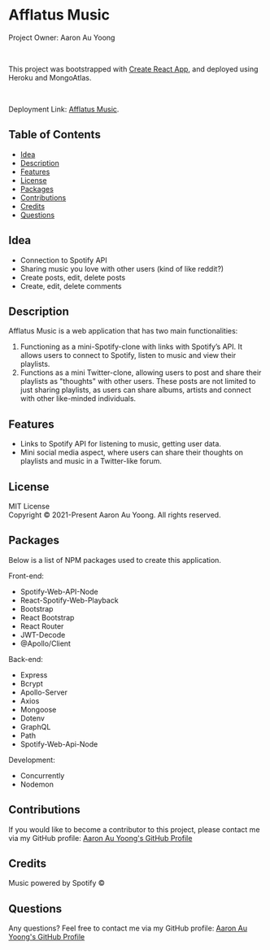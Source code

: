 # Afflatus Music

Project Owner: Aaron Au Yoong

<br>

This project was bootstrapped with [Create React App](https://github.com/facebook/create-react-app), and deployed using Heroku and MongoAtlas. 

<br>

Deployment Link: [Afflatus Music](https://afflatus-music.herokuapp.com/).

## Table of Contents
* [Idea](#Idea)
* [Description](#Description)
* [Features](#Features)
* [License](#License)
* [Packages](#Packages)
* [Contributions](#Contributions)
* [Credits](#Credits)
* [Questions](#Questions)


## Idea
* Connection to Spotify API
* Sharing music you love with other users (kind of like reddit?)
* Create posts, edit, delete posts
* Create, edit, delete comments


## Description
Afflatus Music is a web application that has two main functionalities: 
1. Functioning as a mini-Spotify-clone with links with Spotify’s API. It allows users to connect to Spotify, listen to music and view their playlists.
2. Functions as a mini Twitter-clone, allowing users to post and share their playlists as "thoughts" with other users. These posts are not limited to just sharing playlists, as users can share albums, artists and connect with other like-minded individuals. 

## Features
* Links to Spotify API for listening to music, getting user data.
* Mini social media aspect, where users can share their thoughts on playlists and music in a Twitter-like forum. 

## License
MIT License
<br>
Copyright © 2021-Present Aaron Au Yoong. All rights reserved.
<br>

## Packages
Below is a list of NPM packages used to create this application. 

Front-end: 
* Spotify-Web-API-Node
* React-Spotify-Web-Playback
* Bootstrap
* React Bootstrap
* React Router
* JWT-Decode
* @Apollo/Client

Back-end:
* Express
* Bcrypt
* Apollo-Server
* Axios
* Mongoose
* Dotenv
* GraphQL
* Path
* Spotify-Web-Api-Node

Development:
* Concurrently
* Nodemon

## Contributions
If you would like to become a contributor to this project, please contact me via my GitHub profile: [Aaron Au Yoong's GitHub Profile](https://github.com/aaronauyoong)
<br>

## Credits
Music powered by Spotify ©

## Questions
Any questions? Feel free to contact me via my GitHub profile: [Aaron Au Yoong's GitHub Profile](https://github.com/aaronauyoong)
